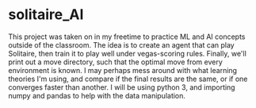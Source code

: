 # solitaire_AI
This project was taken on in my freetime to practice ML and AI concepts outside of the classroom.  The idea is to create an agent that can play Solitaire, then train it to play well under vegas-scoring rules.  Finally, we'll print out a move directory, such that the optimal move from every environment is known.
I may perhaps mess around with what learning theories I'm using, and compare if the final results are the same, or if one converges faster than another.
I will be using python 3, and importing numpy and pandas to help with the data manipulation.
